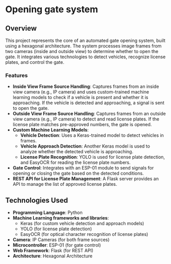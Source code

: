 # Opening gate system

## Overview

This project represents the core of an automated gate opening system, built using a hexagonal architecture. The system processes image frames from two cameras (inside and outside view) to determine whether to open the gate. It integrates various technologies to detect vehicles, recognize license plates, and control the gate.

### Features

- **Inside View Frame Source Handling**: Captures frames from an inside view camera (e.g., IP camera) and uses custom-trained machine learning models to check if a vehicle is present and whether it is approaching. If the vehicle is detected and approaching, a signal is sent to open the gate.
- **Outside View Frame Source Handling**: Captures frames from an outside view camera (e.g., IP camera) to detect and read license plates. If the license plate matches pre-approved numbers, the gate is opened.
- **Custom Machine Learning Models**:
  - **Vehicle Detection**: Uses a Keras-trained model to detect vehicles in frames.
  - **Vehicle Approach Detection**: Another Keras model is used to analyze whether the detected vehicle is approaching.
  - **License Plate Recognition**: YOLO is used for license plate detection, and EasyOCR for reading the license plate numbers.
- **Gate Control**: Integrates with an ESP-01 module to send signals for opening or closing the gate based on the detected conditions.
- **REST API for License Plate Management**: A Flask server provides an API to manage the list of approved license plates.

## Technologies Used
- **Programming Language**: Python
- **Machine Learning frameworks and libraries**:
  - Keras (for custom vehicle detection and approach models)
  - YOLO (for license plate detection)
  - EasyOCR (for optical character recognition of license plates)
- **Camera**: IP Cameras (for both frame sources)
- **Microcontroller**: ESP-01 (for gate control)
- **Web Framework**: Flask (for REST API)
- **Architecture**: Hexagonal Architecture

